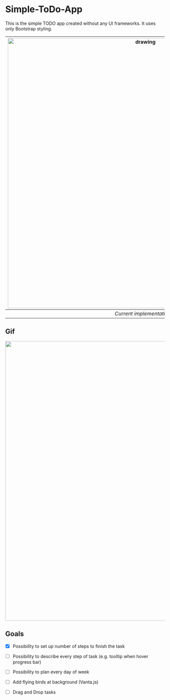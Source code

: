 # Simple-ToDo-App
This is the simple TODO app created without any UI frameworks. It uses only Bootstrap styling.

|<img width="854" src="https://user-images.githubusercontent.com/63188869/180096571-e6313edf-3775-43d1-bafb-c8aff595a3b5.png" alt="drawing" width="1000"/>|
|:--:|
|*Current implementation*|

## Gif
<img width="884" src="https://user-images.githubusercontent.com/63188869/180096819-792907a0-d339-412b-9b3d-d65ebecc2e75.gif" >

## Goals
 - [x] Possibility  to set up number of steps to finish the task
 - [ ] Possibility  to describe every step of task (e.g. tooltip when hover progress bar) 
 - [ ] Possibility  to plan every day of week
 - [ ] Add flying birds at background (Vanta.js)
 - [ ] Drag and Drop tasks

